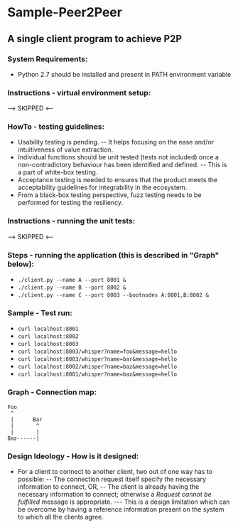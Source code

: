 # Sample-Peer2Peer
## A single client program to achieve P2P


### System Requirements:
- Python 2.7 should be installed and present in PATH environment variable

### Instructions - virtual environment setup:
--> SKIPPED <--

### HowTo - testing guidelines:
- Usability testing is pending.
-- It helps focusing on the ease and/or intuitiveness of value extraction.
- Individual functions should be unit tested (tests not included) once a non-contradictory behaviour has been identified and defined.
-- This is a part of white-box testing.
- Acceptance testing is needed to ensures that the product meets the acceptability guidelines for integrability in the ecosystem.
- From a black-box testing perspective, fuzz testing needs to be performed for testing the resiliency.

### Instructions - running the unit tests:
--> SKIPPED <--

### Steps - running the application (this is described in "Graph" below):
- `./client.py --name A --port 8001 &`
- `./client.py --name B --port 8002 &`
- `./client.py --name C --port 8003 --bootnodes A:8001,B:8002 &`

### Sample - Test run:
- `curl localhost:8001`
- `curl localhost:8002`
- `curl localhost:8003`
- `curl localhost:8003/whisper?name=foo&message=hello`
- `curl localhost:8003/whisper?name=bar&message=hello`
- `curl localhost:8002/whisper?name=baz&message=hello`
- `curl localhost:8001/whisper?name=baz&message=hello`


### Graph - Connection map:
```
Foo
 ^
 |      Bar
 |       ^
 |       |
Baz------|
```

### Design Ideology - How is it designed:
- For a client to connect to another client, two out of one way has to possible:
-- The connection request itself specify the necessary information to connect, OR,
-- The client is already having the necessary information to connect; otherwise a _Request cannot be fulfilled_ message is appropriate.
--- This is a design limitation which can be overcome by having a reference information present on the system to which all the clients agree.
